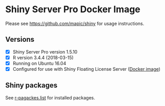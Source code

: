 # Shiny Server Pro Docker Image

Please see https://github.com/mapic/shiny for usage instructions.

## Versions
- [x] Shiny Server Pro version 1.5.10
- [x] R version 3.4.4 (2018-03-15)
- [x] Running on Ubuntu 16.04
- [x] Configured for use with Shiny Floating License Server ([Docker image](https://github.com/mapic/shiny-floating-license-server.docker))

## Shiny packages
See [r-pagackes.list](https://github.com/mapic/shiny-server-pro.docker/blob/master/r-packages.list) for installed packages.
